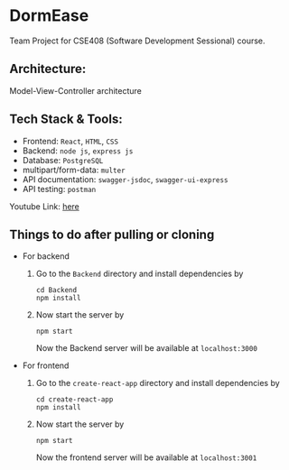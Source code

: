 # DormEase
Team Project for CSE408 (Software Development Sessional) course.

Architecture:
---
Model-View-Controller architecture

Tech Stack & Tools:
---
- Frontend: <code>React</code>, <code>HTML</code>, <code>CSS</code>
- Backend: <code>node js</code>, <code>express js</code>
- Database: <code>PostgreSQL</code>
- multipart/form-data: <code>multer</code>
- API documentation: <code>swagger-jsdoc</code>, <code>swagger-ui-express</code>
- API testing: <code>postman</code>

Youtube Link: [here](https://youtu.be/5yHGhPkHLYI?si=smDduKCGdDzLPtOj)

## Things to do after pulling or cloning

- For backend

  1. Go to the `Backend` directory and install dependencies by
     ```
     cd Backend
     npm install
     ```
  2. Now start the server by
     ```
     npm start
     ```
     Now the Backend server will be available at `localhost:3000`

- For frontend

  1. Go to the `create-react-app` directory and install dependencies by

     ```
     cd create-react-app
     npm install

     ```

  2. Now start the server by
     ```
     npm start
     ```
     Now the frontend server will be available at `localhost:3001`
